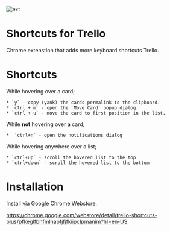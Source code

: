 ![ext](https://raw.githubusercontent.com/bulkan/shortcuts-for-trello/master/icons/128.png)

# Shortcuts for Trello

Chrome extenstion that adds more keyboard shortcuts Trello.


# Shortcuts

While hovering over a card;

    * `y` - copy (yank) the cards permalink to the clipboard.
    * `ctrl + m` - open the `Move Card` popup dialog.
    * `ctrl + u` - move the card to first position in the list.


While **not** hovering over a card;

    *  `ctrl+n` - open the notifications dialog

While hovering anywhere over a list;

    * `ctrl+up` - scroll the hovered list to the top
    * `ctrl+down` - scroll the hovered list to the bottom

# Installation

Install via Google Chrome Webstore. 

https://chrome.google.com/webstore/detail/trello-shortcuts-plus/pfkeglfbhfmlnapfjfjfkiipclpmanim?hl=en-US
